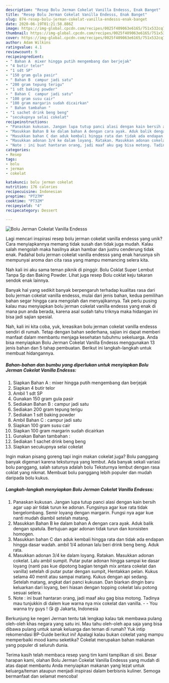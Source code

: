 ```yaml
---
description: "Resep Bolu Jerman Cokelat Vanilla Endesss, Enak Banget"
title: "Resep Bolu Jerman Cokelat Vanilla Endesss, Enak Banget"
slug: 874-resep-bolu-jerman-cokelat-vanilla-endesss-enak-banget
date: 2020-06-19T01:21:58.886Z
image: https://img-global.cpcdn.com/recipes/0025f409063e6165/751x532cq70/bolu-jerman-cokelat-vanilla-endesss-foto-resep-utama.jpg
thumbnail: https://img-global.cpcdn.com/recipes/0025f409063e6165/751x532cq70/bolu-jerman-cokelat-vanilla-endesss-foto-resep-utama.jpg
cover: https://img-global.cpcdn.com/recipes/0025f409063e6165/751x532cq70/bolu-jerman-cokelat-vanilla-endesss-foto-resep-utama.jpg
author: Adam Wilkins
ratingvalue: 4.1
reviewcount: 9
recipeingredient:
- " Bahan A  mixer hingga putih mengembang dan berjejak"
- "4 butir telor"
- "1 sdt SP"
- "150 gram gula pasir"
- " Bahan B  campur jadi satu"
- "200 gram tepung terigu"
- "1 sdt baking powder"
- " Bahan C  campur jadi satu"
- "100 gram susu cair"
- "100 gram margarin sudah dicairkan"
- " Bahan tambahan "
- "1 sachet drink beng beng"
- "secukupnya selai cokelat"
recipeinstructions:
- "Panaskan kukusan. Jangan lupa tutup panci alasi dengan kain bersih agar uap air tidak turun ke adonan. Fungsinya agar kue rata tidak bergelombang. Semir loyang dengan margarin. Fungsi nya agar kue nanti mudah diambil setelah matang."
- "Masukkan Bahan B ke dalam bahan A dengan cara ayak. Aduk balik dengan spatula. Bertujuan agar adonan tidak turun dan konsisten homogen."
- "Masukkan bahan C dan aduk kembali hingga rata dan tidak ada endapan hingga dasar wadah. ambil 1/4 adonan lalu beri drink beng beng. Aduk rata."
- "Masukkan adonan 3/4 ke dalam loyang. Ratakan. Masukkan adonan cokelat. Lalu ambil sumpit. Putar putar adonan hingga sampai ke dasar loyang (nanti pas kue dipotong bagian tengah mix antara cokelat dan vanilla) setelah di putar putar dengan sumpit, Hentakkan pelan. Kukus selama 40 menit atau sampai matang. Kukus dengan api sedang. Setelah matang, angkat dari panci kukusan. Dan biarkan dingin baru keluarkan dari loyang, beri hiasan dengan topping cokelat lalu potong sesuai selera."
- "Note : ini buat hantaran orang, jadi maaf aku gag bisa motong. Tadinya mau tunjukkin di dalem kue warna nya mix cokelat dan vanilla.  You wanna try guys ! 😘 @ Jakarta, Indonesia"
categories:
- Resep
tags:
- bolu
- jerman
- cokelat

katakunci: bolu jerman cokelat 
nutrition: 176 calories
recipecuisine: Indonesian
preptime: "PT27M"
cooktime: "PT32M"
recipeyield: "4"
recipecategory: Dessert

---
```



![Bolu Jerman Cokelat Vanilla Endesss](https://img-global.cpcdn.com/recipes/0025f409063e6165/751x532cq70/bolu-jerman-cokelat-vanilla-endesss-foto-resep-utama.jpg)

Lagi mencari inspirasi resep bolu jerman cokelat vanilla endesss yang unik? Cara menyiapkannya memang tidak susah dan tidak juga mudah. Kalau salah mengolah maka hasilnya akan hambar dan justru cenderung tidak enak. Padahal bolu jerman cokelat vanilla endesss yang enak harusnya sih mempunyai aroma dan cita rasa yang mampu memancing selera kita.

Nah kali ini aku sama teman piknik di pinggir. Bolu Coklat Super Lembut Tanpa Sp dan Baking Powder. Lihat juga resep Bolu coklat keju takaran sendok enak lainnya.

Banyak hal yang sedikit banyak berpengaruh terhadap kualitas rasa dari bolu jerman cokelat vanilla endesss, mulai dari jenis bahan, kedua pemilihan bahan segar hingga cara mengolah dan menyajikannya. Tak perlu pusing kalau mau menyiapkan bolu jerman cokelat vanilla endesss yang enak di mana pun anda berada, karena asal sudah tahu triknya maka hidangan ini bisa jadi sajian spesial.


Nah, kali ini kita coba, yuk, kreasikan bolu jerman cokelat vanilla endesss sendiri di rumah. Tetap dengan bahan sederhana, sajian ini dapat memberi manfaat dalam membantu menjaga kesehatan tubuhmu sekeluarga. Anda bisa menyiapkan Bolu Jerman Cokelat Vanilla Endesss menggunakan 13 jenis bahan dan 5 tahap pembuatan. Berikut ini langkah-langkah untuk membuat hidangannya.

<!--inarticleads1-->

##### Bahan-bahan dan bumbu yang diperlukan untuk menyiapkan Bolu Jerman Cokelat Vanilla Endesss:

1. Siapkan  Bahan A : mixer hingga putih mengembang dan berjejak
1. Siapkan 4 butir telor
1. Ambil 1 sdt SP
1. Gunakan 150 gram gula pasir
1. Sediakan  Bahan B : campur jadi satu
1. Sediakan 200 gram tepung terigu
1. Sediakan 1 sdt baking powder
1. Ambil  Bahan C : campur jadi satu
1. Siapkan 100 gram susu cair
1. Siapkan 100 gram margarin sudah dicairkan
1. Gunakan  Bahan tambahan :
1. Sediakan 1 sachet drink beng beng
1. Siapkan secukupnya selai cokelat


Ingin makan pisang goreng tapi ingin makan cokelat juga? Bolu panggang banyak digemari karena teksturnya yang lembut. Ada banyak sekali variasi bolu panggang, salah satunya adalah bolu Teksturnya lembut dengan rasa coklat yang nikmat. Membuat bolu panggang lebih populer dan mudah daripada bolu kukus. 

<!--inarticleads2-->

##### Langkah-langkah menyiapkan Bolu Jerman Cokelat Vanilla Endesss:

1. Panaskan kukusan. Jangan lupa tutup panci alasi dengan kain bersih agar uap air tidak turun ke adonan. Fungsinya agar kue rata tidak bergelombang. Semir loyang dengan margarin. Fungsi nya agar kue nanti mudah diambil setelah matang.
1. Masukkan Bahan B ke dalam bahan A dengan cara ayak. Aduk balik dengan spatula. Bertujuan agar adonan tidak turun dan konsisten homogen.
1. Masukkan bahan C dan aduk kembali hingga rata dan tidak ada endapan hingga dasar wadah. ambil 1/4 adonan lalu beri drink beng beng. Aduk rata.
1. Masukkan adonan 3/4 ke dalam loyang. Ratakan. Masukkan adonan cokelat. Lalu ambil sumpit. Putar putar adonan hingga sampai ke dasar loyang (nanti pas kue dipotong bagian tengah mix antara cokelat dan vanilla) setelah di putar putar dengan sumpit, Hentakkan pelan. Kukus selama 40 menit atau sampai matang. Kukus dengan api sedang. Setelah matang, angkat dari panci kukusan. Dan biarkan dingin baru keluarkan dari loyang, beri hiasan dengan topping cokelat lalu potong sesuai selera.
1. Note : ini buat hantaran orang, jadi maaf aku gag bisa motong. Tadinya mau tunjukkin di dalem kue warna nya mix cokelat dan vanilla. -  - You wanna try guys ! 😘 @ Jakarta, Indonesia


Berkunjung ke negeri Jerman tentu tak lengkap kalau tak membawa pulang oleh-oleh khas negara yang satu ini. Mau tahu oleh-oleh apa saja yang bisa dibawa pulang untuk sanak keluarga dan teman di rumah? Yuk intip rekomendasi BP-Guide berikut ini! Apalagi kalau bukan cokelat yang mampu memperbaiki mood kamu seketika? Cokelat merupakan bahan makanan yang populer di seluruh dunia. 

Terima kasih telah membaca resep yang tim kami tampilkan di sini. Besar harapan kami, olahan Bolu Jerman Cokelat Vanilla Endesss yang mudah di atas dapat membantu Anda menyiapkan makanan yang lezat untuk keluarga/teman ataupun menjadi inspirasi dalam berbisnis kuliner. Semoga bermanfaat dan selamat mencoba!

